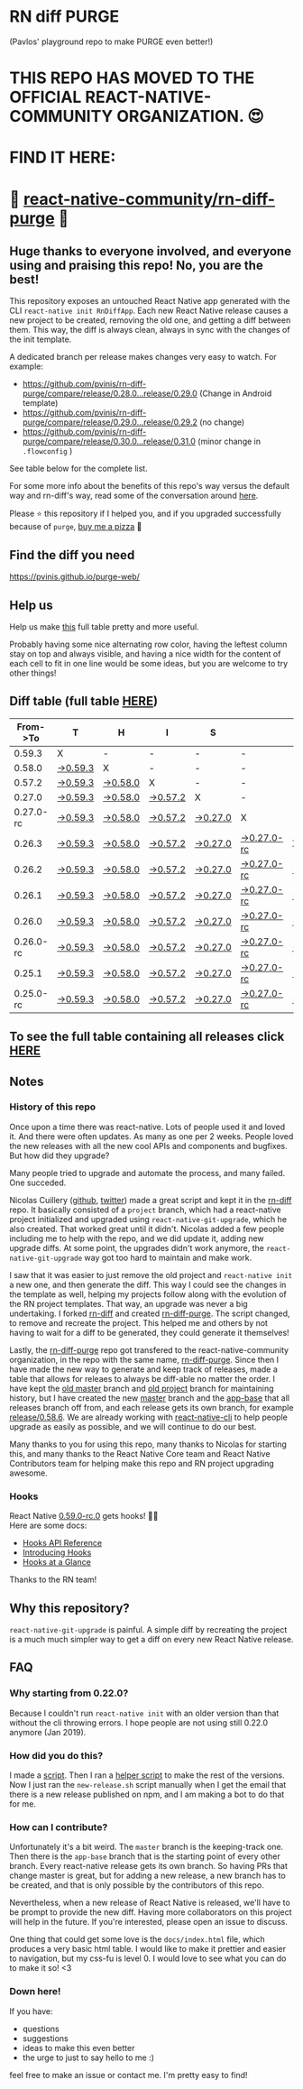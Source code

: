 # RN diff PURGE
(Pavlos' playground repo to make PURGE even better!)

# THIS REPO HAS MOVED TO THE OFFICIAL REACT-NATIVE-COMMUNITY ORGANIZATION. 😍
# FIND IT HERE:  
# 💪 [react-native-community/rn-diff-purge](https://github.com/react-native-community/rn-diff-purge) 🎉
## Huge thanks to everyone involved, and everyone using and praising this repo! No, you are the best!

This repository exposes an untouched React Native app generated with the CLI
`react-native init RnDiffApp`. Each new React Native release causes a new project to be created, removing the old one, and getting a diff between them. This way, the diff is always clean, always in sync with the changes of the init template.

A dedicated branch per release makes changes very easy
to watch. For example:

* https://github.com/pvinis/rn-diff-purge/compare/release/0.28.0...release/0.29.0
(Change in Android template)
* https://github.com/pvinis/rn-diff-purge/compare/release/0.29.0...release/0.29.2
(no change)
* https://github.com/pvinis/rn-diff-purge/compare/release/0.30.0...release/0.31.0
(minor change in `.flowconfig` )

See table below for the complete list.

For some more info about the benefits of this repo's way versus the default way and rn-diff's way, read some of the conversation around [here](https://github.com/react-native-community/discussions-and-proposals/issues/68#issuecomment-452227478).

Please :star: this repository if I helped you, and if you upgraded successfully because of `purge`, [buy me a pizza](https://www.buymeacoffee.com/DGWwHVZ4s) :pizza:

## Find the diff you need
https://pvinis.github.io/purge-web/

## Help us
Help us make [this](https://pvinis.github.io/rn-diff-purge) full table pretty and more useful.

Probably having some nice alternating row color, having the leftest column stay on top and always visible, and having a nice width for the content of each cell to fit in one line would be some ideas, but you are welcome to try other things!

## Diff table (full table [HERE](https://pvinis.github.io/rn-diff-purge))

| From->To  | T                                                                                             | H                                                                                             | I                                                                                             | S                                                                                             |                                                                                                     | I                                                                                             | S                                                                                             |                                                                                               | C                                                                                             | O                                                                                                   | O                                                                                             | L   |
| --------- | --------------------------------------------------------------------------------------------- | --------------------------------------------------------------------------------------------- | --------------------------------------------------------------------------------------------- | --------------------------------------------------------------------------------------------- | --------------------------------------------------------------------------------------------------- | --------------------------------------------------------------------------------------------- | --------------------------------------------------------------------------------------------- | --------------------------------------------------------------------------------------------- | --------------------------------------------------------------------------------------------- | --------------------------------------------------------------------------------------------------- | --------------------------------------------------------------------------------------------- | --- |
| 0.59.3    | X                                                                                             | -                                                                                             | -                                                                                             | -                                                                                             | -                                                                                                   | -                                                                                             | -                                                                                             | -                                                                                             | -                                                                                             | -                                                                                                   | -                                                                                             | -   |
| 0.58.0    | [->0.59.3](https://github.com/pvinis/rn-diff-purge/compare/release/0.58.0..release/0.59.3)    | X                                                                                             | -                                                                                             | -                                                                                             | -                                                                                                   | -                                                                                             | -                                                                                             | -                                                                                             | -                                                                                             | -                                                                                                   | -                                                                                             | -   |
| 0.57.2    | [->0.59.3](https://github.com/pvinis/rn-diff-purge/compare/release/0.57.2..release/0.59.3)    | [->0.58.0](https://github.com/pvinis/rn-diff-purge/compare/release/0.57.2..release/0.58.0)    | X                                                                                             | -                                                                                             | -                                                                                                   | -                                                                                             | -                                                                                             | -                                                                                             | -                                                                                             | -                                                                                                   | -                                                                                             | -   |
| 0.27.0    | [->0.59.3](https://github.com/pvinis/rn-diff-purge/compare/release/0.27.0..release/0.59.3)    | [->0.58.0](https://github.com/pvinis/rn-diff-purge/compare/release/0.27.0..release/0.58.0)    | [->0.57.2](https://github.com/pvinis/rn-diff-purge/compare/release/0.27.0..release/0.57.2)    | X                                                                                             | -                                                                                                   | -                                                                                             | -                                                                                             | -                                                                                             | -                                                                                             | -                                                                                                   | -                                                                                             | -   |
| 0.27.0-rc | [->0.59.3](https://github.com/pvinis/rn-diff-purge/compare/release/0.27.0-rc..release/0.59.3) | [->0.58.0](https://github.com/pvinis/rn-diff-purge/compare/release/0.27.0-rc..release/0.58.0) | [->0.57.2](https://github.com/pvinis/rn-diff-purge/compare/release/0.27.0-rc..release/0.57.2) | [->0.27.0](https://github.com/pvinis/rn-diff-purge/compare/release/0.27.0-rc..release/0.27.0) | X                                                                                                   | -                                                                                             | -                                                                                             | -                                                                                             | -                                                                                             | -                                                                                                   | -                                                                                             | -   |
| 0.26.3    | [->0.59.3](https://github.com/pvinis/rn-diff-purge/compare/release/0.26.3..release/0.59.3)    | [->0.58.0](https://github.com/pvinis/rn-diff-purge/compare/release/0.26.3..release/0.58.0)    | [->0.57.2](https://github.com/pvinis/rn-diff-purge/compare/release/0.26.3..release/0.57.2)    | [->0.27.0](https://github.com/pvinis/rn-diff-purge/compare/release/0.26.3..release/0.27.0)    | [->0.27.0-rc](https://github.com/pvinis/rn-diff-purge/compare/release/0.26.3..release/0.27.0-rc)    | X                                                                                             | -                                                                                             | -                                                                                             | -                                                                                             | -                                                                                                   | -                                                                                             | -   |
| 0.26.2    | [->0.59.3](https://github.com/pvinis/rn-diff-purge/compare/release/0.26.2..release/0.59.3)    | [->0.58.0](https://github.com/pvinis/rn-diff-purge/compare/release/0.26.2..release/0.58.0)    | [->0.57.2](https://github.com/pvinis/rn-diff-purge/compare/release/0.26.2..release/0.57.2)    | [->0.27.0](https://github.com/pvinis/rn-diff-purge/compare/release/0.26.2..release/0.27.0)    | [->0.27.0-rc](https://github.com/pvinis/rn-diff-purge/compare/release/0.26.2..release/0.27.0-rc)    | [->0.26.3](https://github.com/pvinis/rn-diff-purge/compare/release/0.26.2..release/0.26.3)    | X                                                                                             | -                                                                                             | -                                                                                             | -                                                                                                   | -                                                                                             | -   |
| 0.26.1    | [->0.59.3](https://github.com/pvinis/rn-diff-purge/compare/release/0.26.1..release/0.59.3)    | [->0.58.0](https://github.com/pvinis/rn-diff-purge/compare/release/0.26.1..release/0.58.0)    | [->0.57.2](https://github.com/pvinis/rn-diff-purge/compare/release/0.26.1..release/0.57.2)    | [->0.27.0](https://github.com/pvinis/rn-diff-purge/compare/release/0.26.1..release/0.27.0)    | [->0.27.0-rc](https://github.com/pvinis/rn-diff-purge/compare/release/0.26.1..release/0.27.0-rc)    | [->0.26.3](https://github.com/pvinis/rn-diff-purge/compare/release/0.26.1..release/0.26.3)    | [->0.26.2](https://github.com/pvinis/rn-diff-purge/compare/release/0.26.1..release/0.26.2)    | X                                                                                             | -                                                                                             | -                                                                                                   | -                                                                                             | -   |
| 0.26.0    | [->0.59.3](https://github.com/pvinis/rn-diff-purge/compare/release/0.26.0..release/0.59.3)    | [->0.58.0](https://github.com/pvinis/rn-diff-purge/compare/release/0.26.0..release/0.58.0)    | [->0.57.2](https://github.com/pvinis/rn-diff-purge/compare/release/0.26.0..release/0.57.2)    | [->0.27.0](https://github.com/pvinis/rn-diff-purge/compare/release/0.26.0..release/0.27.0)    | [->0.27.0-rc](https://github.com/pvinis/rn-diff-purge/compare/release/0.26.0..release/0.27.0-rc)    | [->0.26.3](https://github.com/pvinis/rn-diff-purge/compare/release/0.26.0..release/0.26.3)    | [->0.26.2](https://github.com/pvinis/rn-diff-purge/compare/release/0.26.0..release/0.26.2)    | [->0.26.1](https://github.com/pvinis/rn-diff-purge/compare/release/0.26.0..release/0.26.1)    | X                                                                                             | -                                                                                                   | -                                                                                             | -   |
| 0.26.0-rc | [->0.59.3](https://github.com/pvinis/rn-diff-purge/compare/release/0.26.0-rc..release/0.59.3) | [->0.58.0](https://github.com/pvinis/rn-diff-purge/compare/release/0.26.0-rc..release/0.58.0) | [->0.57.2](https://github.com/pvinis/rn-diff-purge/compare/release/0.26.0-rc..release/0.57.2) | [->0.27.0](https://github.com/pvinis/rn-diff-purge/compare/release/0.26.0-rc..release/0.27.0) | [->0.27.0-rc](https://github.com/pvinis/rn-diff-purge/compare/release/0.26.0-rc..release/0.27.0-rc) | [->0.26.3](https://github.com/pvinis/rn-diff-purge/compare/release/0.26.0-rc..release/0.26.3) | [->0.26.2](https://github.com/pvinis/rn-diff-purge/compare/release/0.26.0-rc..release/0.26.2) | [->0.26.1](https://github.com/pvinis/rn-diff-purge/compare/release/0.26.0-rc..release/0.26.1) | [->0.26.0](https://github.com/pvinis/rn-diff-purge/compare/release/0.26.0-rc..release/0.26.0) | X                                                                                                   | -                                                                                             | -   |
| 0.25.1    | [->0.59.3](https://github.com/pvinis/rn-diff-purge/compare/release/0.25.1..release/0.59.3)    | [->0.58.0](https://github.com/pvinis/rn-diff-purge/compare/release/0.25.1..release/0.58.0)    | [->0.57.2](https://github.com/pvinis/rn-diff-purge/compare/release/0.25.1..release/0.57.2)    | [->0.27.0](https://github.com/pvinis/rn-diff-purge/compare/release/0.25.1..release/0.27.0)    | [->0.27.0-rc](https://github.com/pvinis/rn-diff-purge/compare/release/0.25.1..release/0.27.0-rc)    | [->0.26.3](https://github.com/pvinis/rn-diff-purge/compare/release/0.25.1..release/0.26.3)    | [->0.26.2](https://github.com/pvinis/rn-diff-purge/compare/release/0.25.1..release/0.26.2)    | [->0.26.1](https://github.com/pvinis/rn-diff-purge/compare/release/0.25.1..release/0.26.1)    | [->0.26.0](https://github.com/pvinis/rn-diff-purge/compare/release/0.25.1..release/0.26.0)    | [->0.26.0-rc](https://github.com/pvinis/rn-diff-purge/compare/release/0.25.1..release/0.26.0-rc)    | X                                                                                             | -   |
| 0.25.0-rc | [->0.59.3](https://github.com/pvinis/rn-diff-purge/compare/release/0.25.0-rc..release/0.59.3) | [->0.58.0](https://github.com/pvinis/rn-diff-purge/compare/release/0.25.0-rc..release/0.58.0) | [->0.57.2](https://github.com/pvinis/rn-diff-purge/compare/release/0.25.0-rc..release/0.57.2) | [->0.27.0](https://github.com/pvinis/rn-diff-purge/compare/release/0.25.0-rc..release/0.27.0) | [->0.27.0-rc](https://github.com/pvinis/rn-diff-purge/compare/release/0.25.0-rc..release/0.27.0-rc) | [->0.26.3](https://github.com/pvinis/rn-diff-purge/compare/release/0.25.0-rc..release/0.26.3) | [->0.26.2](https://github.com/pvinis/rn-diff-purge/compare/release/0.25.0-rc..release/0.26.2) | [->0.26.1](https://github.com/pvinis/rn-diff-purge/compare/release/0.25.0-rc..release/0.26.1) | [->0.26.0](https://github.com/pvinis/rn-diff-purge/compare/release/0.25.0-rc..release/0.26.0) | [->0.26.0-rc](https://github.com/pvinis/rn-diff-purge/compare/release/0.25.0-rc..release/0.26.0-rc) | [->0.25.1](https://github.com/pvinis/rn-diff-purge/compare/release/0.25.0-rc..release/0.25.1) | X   |

## To see the full table containing all releases click [HERE](https://pvinis.github.io/rn-diff-purge)

## Notes

### History of this repo

Once upon a time there was react-native. Lots of people used it and loved it. And there were often updates. As many as one per 2 weeks. People loved the new releases with all the new cool APIs and components and bugfixes. But how did they upgrade?

Many people tried to upgrade and automate the process, and many failed. One succeded.

Nicolas Cuillery ([github](https://github.com/ncuillery), [twitter](https://twitter.com/ncuillery)) made a great script and kept it in the [rn-diff](https://github.com/ncuillery/rn-diff) repo. It basically consisted of a `project` branch, which had a react-native project initialized and upgraded using `react-native-git-upgrade`, which he also created. That worked great until it didn't. Nicolas added a few people including me to help with the repo, and we did update it, adding new upgrade diffs. At some point, the upgrades didn't work anymore, the `react-native-git-upgrade` way got too hard to maintain and make work.

I saw that it was easier to just remove the old project and `react-native init` a new one, and then generate the diff. This way I could see the changes in the template as well, helping my projects follow along with the evolution of the RN project templates. That way, an upgrade was never a big undertaking. I forked [rn-diff](https://github.com/ncuillery/rn-diff) and created [rn-diff-purge](https://github.com/pvinis/rn-diff-purge). The script changed, to remove and recreate the project. This helped me and others by not having to wait for a diff to be generated, they could generate it themselves!

Lastly, the [rn-diff-purge](https://github.com/pvinis/rn-diff-purge) repo got transfered to the react-native-community organization, in the repo with the same name, [rn-diff-purge](https://github.com/react-native-community/rn-diff-purge). Since then I have made the new way to generate and keep track of releases, made a table that allows for releaes to always be diff-able no matter the order. I have kept the [old master](https://github.com/pvinis/rn-diff-purge/tree/old/master) branch and [old project](https://github.com/pvinis/rn-diff-purge/tree/old/project) branch for maintaining history, but I have created the new [master](https://github.com/pvinis/rn-diff-purge/tree/master) branch and the [app-base](https://github.com/pvinis/rn-diff-purge/tree/app-base) that all releases branch off from, and each release gets its own branch, for example [release/0.58.6](https://github.com/pvinis/rn-diff-purge/tree/release/0.58.6). We are already working with [react-native-cli](https://github.com/react-native-community/react-native-cli) to help people upgrade as easily as possible, and we will continue to do our best.

Many thanks to you for using this repo, many thanks to Nicolas for starting this, and many thanks to the React Native Core team and React Native Contributors team for helping make this repo and RN project upgrading awesome.

### Hooks
React Native [0.59.0-rc.0](https://github.com/pvinis/rn-diff-purge#version-changes) gets hooks! 🎉🥳  
Here are some docs:
- [Hooks API Reference](https://reactjs.org/docs/hooks-reference.html)
- [Introducing Hooks](https://reactjs.org/docs/hooks-intro.html)
- [Hooks at a Glance](https://reactjs.org/docs/hooks-overview.html)

Thanks to the RN team!

## Why this repository?
`react-native-git-upgrade` is painful. A simple diff by recreating the project is a much much simpler way to get a diff on every new React Native release.

## FAQ

### Why starting from 0.22.0?

Because I couldn't run `react-native init` with an older version than that without the cli throwing errors. I hope people are not using still 0.22.0 anymore (Jan 2019).

### How did you do this?

I made a [script](https://github.com/pvinis/rn-diff-purge/blob/master/new-release.sh). Then I ran a [helper script](https://github.com/pvinis/rn-diff-purge/blob/master/new-release.sh) to make the rest of the versions.
Now I just ran the `new-release.sh` script manually when I get the email that there is a new release published on npm, and I am making a bot to do that for me.

### How can I contribute?

Unfortunately it's a bit weird. The `master` branch is the keeping-track one. Then there is the `app-base` branch that is the starting point of every other branch. Every react-native release gets its own branch. So having PRs that change master is great, but for adding a new release, a new branch has to be created, and that is only possible by the contributors of this repo.

Nevertheless, when a new release of React Native is released, we'll have to be prompt to provide
the new diff. Having more collaborators on this project will help in the future. If you're interested, please open an issue to discuss.

One thing that could get some love is the `docs/index.html` file, which produces a very basic html table. I would like to make it prettier and easier to navigation, but my css-fu is level 0. I would love to see what you can do to make it so! <3

### Down here!

If you have: 
- questions
- suggestions
- ideas to make this even better
- the urge to just to say hello to me :)

feel free to make an issue or contact me. I'm pretty easy to find!
